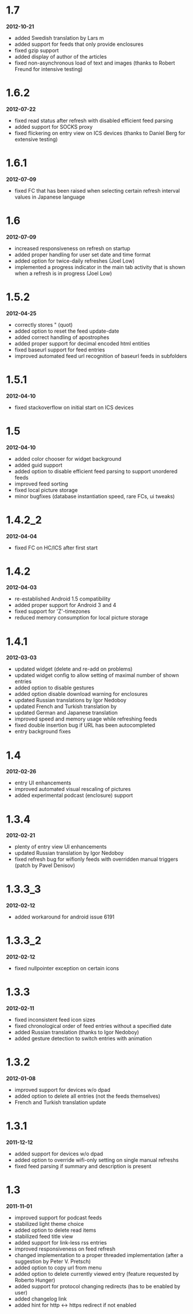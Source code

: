 # 1.7
**2012-10-21**

* added Swedish translation by Lars m
* added support for feeds that only provide enclosures
* fixed gzip support
* added display of author of the articles
* fixed non-asynchronous load of text and images (thanks to Robert Freund for intensive testing)

# 1.6.2
**2012-07-22**

* fixed read status after refresh with disabled efficient feed parsing
* added support for SOCKS proxy
* fixed flickering on entry view on ICS devices (thanks to Daniel Berg for extensive testing)

# 1.6.1
**2012-07-09**

* fixed FC that has been raised when selecting certain refresh interval values in Japanese language

# 1.6
**2012-07-09**

* increased responsiveness on refresh on startup
* added proper handling for user set date and time format
* added option for twice-daily refreshes (Joel Low)
* implemented a progress indicator in the main tab activity that is shown when a refresh is in progress (Joel Low)

# 1.5.2
**2012-04-25**

* correctly stores " (quot)
* added option to reset the feed update-date
* added correct handling of apostrophes
* added proper support for decimal encoded html entities
* fixed baseurl support for feed entries
* improved automated feed url recognition of baseurl feeds in subfolders

# 1.5.1
**2012-04-10**

* fixed stackoverflow on initial start on ICS devices

# 1.5
**2012-04-10**

* added color chooser for widget background
* added guid support
* added option to disable efficient feed parsing to support unordered feeds
* improved feed sorting
* fixed local picture storage
* minor bugfixes (database instantiation speed, rare FCs, ui tweaks)

# 1.4.2_2
**2012-04-04**

* fixed FC on HC/ICS after first start

# 1.4.2
**2012-04-03**

* re-established Android 1.5 compatibility
* added proper support for Android 3 and 4
* fixed support for 'Z'-timezones
* reduced memory consumption for local picture storage

# 1.4.1
**2012-03-03**

* updated widget (delete and re-add on problems)
* updated widget config to allow setting of maximal number of shown entries
* added option to disable gestures
* added option disable download warning for enclosures
* updated Russian translations by Igor Nedoboy
* updated French and Turkish translation by <unnamed>
* updated German and Japanese translation
* improved speed and memory usage while refreshing feeds
* fixed double insertion bug if URL has been autocompleted
* entry background fixes

# 1.4
**2012-02-26**

* entry UI enhancements
* improved automated visual rescaling of pictures
* added experimental podcast (enclosure) support

# 1.3.4
**2012-02-21**

* plenty of entry view UI enhancements
* updated Russian translation by Igor Nedoboy
* fixed refresh bug for wifionly feeds with overridden manual triggers (patch by Pavel Denisov)

# 1.3.3_3
**2012-02-12**

* added workaround for android issue 6191

# 1.3.3_2
**2012-02-12**

* fixed nullpointer exception on certain icons

# 1.3.3
**2012-02-11**

* fixed inconsistent feed icon sizes
* fixed chronological order of feed entries without a specified date
* added Russian translation (thanks to Igor Nedoboy)
* added gesture detection to switch entries with animation

# 1.3.2
**2012-01-08**

* improved support for devices w/o dpad
* added option to delete all entries (not the feeds themselves)
* French and Turkish translation update

# 1.3.1
**2011-12-12**

* added support for devices w/o dpad
* added option to override wifi-only setting on single manual refreshs
* fixed feed parsing if summary and description is present

# 1.3
**2011-11-01**

* improved support for podcast feeds
* stabilized light theme choice
* added option to delete read items
* stabilized feed title view
* added support for link-less rss entries
* improved responsiveness on feed refresh
* changed implementation to a proper threaded implementation (after a suggestion by Peter V. Pretsch)
* added option to copy url from menu
* added option to delete currently viewed entry (feature requested by Roberto Hunger)
* added support for protocol changing redirects (has to be enabled by user)
* added changelog link
* added hint for http <-> https redirect if not enabled
